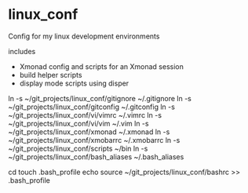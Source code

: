 linux_conf
==========

Config for my linux development environments

includes

- Xmonad config and scripts for an Xmonad session
- build helper scripts
- display mode scripts using disper

ln -s ~/git_projects/linux_conf/gitignore ~/.gitignore
ln -s ~/git_projects/linux_conf/gitconfig ~/.gitconfig
ln -s ~/git_projects/linux_conf/vi/vimrc ~/.vimrc
ln -s ~/git_projects/linux_conf/vi/vim ~/.vim
ln -s ~/git_projects/linux_conf/xmonad ~/.xmonad
ln -s ~/git_projects/linux_conf/xmobarrc ~/.xmobarrc
ln -s ~/git_projects/linux_conf/scripts ~/bin
ln -s ~/git_projects/linux_conf/bash_aliases ~/.bash_aliases

cd
touch .bash_profile
echo source ~/git_projects/linux_conf/bashrc >> .bash_profile
